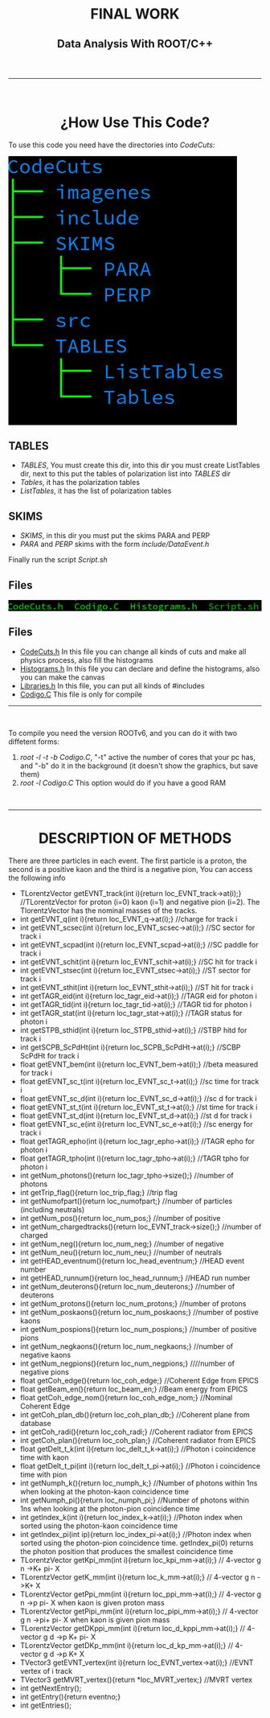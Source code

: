 <!DOCTYPE html>

<html lang="es">
  <head>
    <meta charset="UTF-8"/>
  </head>
  <body>		
    <header>	
      <h1 align="center">FINAL WORK</h1>
      <h2 align="center">Data Analysis With ROOT/C++</h2>
    </header>
    <hr/>
    <br/>
    <h1 align="center">¿How Use This Code?</h1>
    <p>To use this code you need have the directories into <em>CodeCuts</em>: </p>
    <img src="./READMEPIC/Dirs.png" align="center"/>
    <h2>TABLES</h2>
    <ul>
      <li><em>TABLES</em>, You must create this dir, into this dir you must create ListTables dir, next to this put the tables of polarization list into <em>TABLES</em> dir</li>
      <li><em>Tables</em>, it has the polarization tables</li>
      <li><em>ListTables</em>, it has the list of polarization tables</li>
    </ul>
    <h2>SKIMS</h2>
    <ul>
      <li><em>SKIMS</em>, in this dir you must put the skims PARA and PERP</li>
      <li><em>PARA</em> and <em>PERP</em> skims with the form <em>include/DataEvent.h</em></li>
    </ul>
    <p>Finally run the script <em>Script.sh</em></p>
    <h2>Files</h2>
    <img src="./READMEPIC/Files.png" align="center"/>
    <h2>Files</h2>
    <ul>
      <li><a href="./CodeCuts/CodeCuts.h">CodeCuts.h</a> In this file you can change all kinds of cuts and make all physics process, also fill the histograms</li>
      <li><a href="./CodeCuts/Histograms.h">Histograms.h</a> In this file you can declare and define the histograms, also you can make the canvas</li>
      <li><a href="./CodeCuts/include/Libraries.h">Libraries.h</a> In this file, you can put all kinds of #includes</li>
      <li><a href="./CodeCuts/Codigo.C">Codigo.C</a> This file is only for compile</li>
    </ul>
    <hr/>
    <br/>
    <p>To compile you need the version ROOTv6, and you can do it with two diffetent forms:</p>
    <ol>
      <li><em>root -l -t -b Codigo.C</em>, "-t" active the number of cores that your pc has, and "-b" do it in the background (it doesn't show the graphics, but save them)</li>
      <li><em>root -l Codigo.C</em> This option would do if you have a good RAM</li>
    </ol>
    <br/>
    <hr/>
    <h1 align="center">DESCRIPTION OF METHODS</h1>
    <p>There are three particles in each event. The first particle is a proton, the second is a positive kaon and the third is a negative pion, You can access the following info</p>
    <ul>
      <li> TLorentzVector getEVNT_track(int i){return loc_EVNT_track->at(i);} //TLorentzVector for proton (i=0) kaon (i=1) and negative pion (i=2). The TlorentzVector has the nominal masses of the tracks.</li>
      <li> int getEVNT_q(int i){return loc_EVNT_q->at(i);} //charge for track i</li>
      <li> int getEVNT_scsec(int i){return loc_EVNT_scsec->at(i);} //SC sector for track i</li>
      <li> int getEVNT_scpad(int i){return loc_EVNT_scpad->at(i);} //SC paddle for track i</li>
      <li> int getEVNT_schit(int i){return loc_EVNT_schit->at(i);} //SC hit for track i</li>
      <li> int getEVNT_stsec(int i){return loc_EVNT_stsec->at(i);} //ST sector for track i</li>
      <li> int getEVNT_sthit(int i){return loc_EVNT_sthit->at(i);} //ST hit for track i</li>
      <li> int getTAGR_eid(int i){return loc_tagr_eid->at(i);} //TAGR eid for photon i</li>
      <li> int getTAGR_tid(int i){return loc_tagr_tid->at(i);} //TAGR tid for photon i</li>
      <li> int getTAGR_stat(int i){return loc_tagr_stat->at(i);} //TAGR status for photon i</li>
      <li> int getSTPB_sthid(int i){return loc_STPB_sthid->at(i);} //STBP hitd for track i</li>
      <li> int getSCPB_ScPdHt(int i){return loc_SCPB_ScPdHt->at(i);} //SCBP ScPdHt for track i</li>
      <li> float getEVNT_bem(int i){return loc_EVNT_bem->at(i);} //beta measured for track i</li>
      <li> float getEVNT_sc_t(int i){return loc_EVNT_sc_t->at(i);} //sc time for track i</li>
      <li> float getEVNT_sc_d(int i){return loc_EVNT_sc_d->at(i);} //sc d for track i</li>
      <li> float getEVNT_st_t(int i){return loc_EVNT_st_t->at(i);} //st time for track i</li>
      <li> float getEVNT_st_d(int i){return loc_EVNT_st_d->at(i);} //st d for track i</li>
      <li> float getEVNT_sc_e(int i){return loc_EVNT_sc_e->at(i);} //sc energy for track i </li>
      <li> float getTAGR_epho(int i){return loc_tagr_epho->at(i);} //TAGR epho for photon i </li>
      <li> float getTAGR_tpho(int i){return loc_tagr_tpho->at(i);} //TAGR tpho for photon i </li>
      <li> int getNum_photons(){return loc_tagr_tpho->size();} //number of photons </li>
      <li> int getTrip_flag(){return loc_trip_flag;} //trip flag </li>
      <li> int getNumofpart(){return loc_numofpart;} //number of particles (including neutrals) </li>
      <li> int getNum_pos(){return loc_num_pos;} //number of positive </li>
      <li> int getNum_chargedtracks(){return loc_EVNT_track->size();} //number of charged </li>
      <li> int getNum_neg(){return loc_num_neg;} //number of negative </li>
      <li> int getNum_neu(){return loc_num_neu;} //number of neutrals </li>
      <li> int getHEAD_eventnum(){return loc_head_eventnum;} //HEAD event number </li>
      <li> int getHEAD_runnum(){return loc_head_runnum;} //HEAD run number </li>
      <li> int getNum_deuterons(){return loc_num_deuterons;} //number of deuterons </li>
      <li> int getNum_protons(){return loc_num_protons;} //number of protons </li>
      <li> int getNum_poskaons(){return loc_num_poskaons;} //number of postive kaons </li>
      <li> int getNum_pospions(){return loc_num_pospions;} //number of positive pions </li>
      <li> int getNum_negkaons(){return loc_num_negkaons;} //number of negative kaons </li>
      <li> int getNum_negpions(){return loc_num_negpions;} ////number of negative pions </li>
      <li> float getCoh_edge(){return loc_coh_edge;} //Coherent Edge from EPICS </li>
      <li> float getBeam_en(){return loc_beam_en;} //Beam energy from EPICS </li>
      <li> float getCoh_edge_nom(){return loc_coh_edge_nom;} //Nominal Coherent Edge </li>
      <li> int getCoh_plan_db(){return loc_coh_plan_db;} //Coherent plane from database </li>
      <li> int getCoh_radi(){return loc_coh_radi;} //Coherent radiator from EPICS </li>
      <li> int getCoh_plan(){return loc_coh_plan;} //Coherent radiator from EPICS </li>
      <li> float getDelt_t_k(int i){return loc_delt_t_k->at(i);} //Photon i coincidence time with kaon </li>
      <li> float getDelt_t_pi(int i){return loc_delt_t_pi->at(i);} //Photon i coincidence time with pion </li>
      <li> int getNumph_k(){return loc_numph_k;} //Number of photons within 1ns when looking at the photon-kaon coincidence time </li>
      <li> int getNumph_pi(){return loc_numph_pi;} //Number of photons within 1ns when looking at the photon-pion coincidence time </li>
      <li> int getIndex_k(int i){return loc_index_k->at(i);} //Photon index when sorted using the photon-kaon coincidence time </li>
      <li> int getIndex_pi(int ip){return loc_index_pi->at(i);} //Photon index when sorted using the photon-pion coincidence time. getIndex_pi(0) returns the photon position that produces the smallest coincidence time </li>
      <li> TLorentzVector getKpi_mm(int i){return loc_kpi_mm->at(i);} // 4-vector g n ->K+ pi- X </li>
      <li> TLorentzVector getK_mm(int i){return loc_k_mm->at(i);} // 4-vector g n ->K+ X </li>
      <li> TLorentzVector getPpi_mm(int i){return loc_ppi_mm->at(i);} // 4-vector g n ->p pi- X when kaon is given proton mass </li>
      <li> TLorentzVector getPipi_mm(int i){return loc_pipi_mm->at(i);} // 4-vector g n ->pi+ pi- X when kaon is given pion mass </li>
      <li> TLorentzVector getDKppi_mm(int i){return loc_d_kppi_mm->at(i);} // 4-vector g d ->p K+ pi- X </li>
      <li> TLorentzVector getDKp_mm(int i){return loc_d_kp_mm->at(i);} // 4-vector g d ->p K+ X </li>
      <li> TVector3 getEVNT_vertex(int i){return loc_EVNT_vertex->at(i);} //EVNT vertex of i track </li>
      <li> TVector3 getMVRT_vertex(){return *loc_MVRT_vertex;} //MVRT vertex </li>
      <li> int getNextEntry(); </li>
      <li> int getEntry(){return eventno;} </li>
      <li> int getEntries(); </li>      
    </ul>


  </body>
</html>
